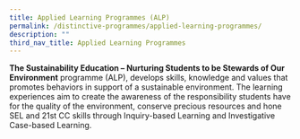 ```yaml
---
title: Applied Learning Programmes (ALP)
permalink: /distinctive-programmes/applied-learning-programmes/
description: ""
third_nav_title: Applied Learning Programmes
---
```

**The Sustainability Education – Nurturing Students to be Stewards of Our Environment**&nbsp;programme (ALP), develops skills, knowledge and values that promotes behaviors in support of a sustainable environment. The learning experiences aim to create the awareness of the responsibility students have for the quality of the environment, conserve precious resources and hone SEL and 21st&nbsp;CC skills through Inquiry-based Learning and Investigative Case-based Learning.